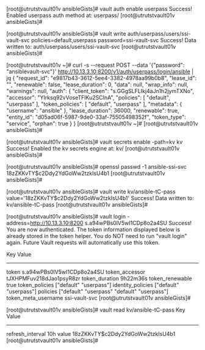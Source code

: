 [root@utrutstvault01v ansibleGists]# vault auth enable userpass
Success! Enabled userpass auth method at: userpass/
[root@utrutstvault01v ansibleGists]#

[root@utrutstvault01v ansibleGists]# vault write auth/userpass/users/ssi-vault-svc policies=default,userpass password=ssi-vault-svc
Success! Data written to: auth/userpass/users/ssi-vault-svc
[root@utrutstvault01v ansibleGists]#

[root@utrutstvault01v ~]# curl -s --request POST --data '{"password": "ansiblevault-svc"}'  http://10.13.3.10:8200/v1/auth/userpass/login/ansible | jq
{
  "request_id": "e9817b43-3612-5ee4-3382-4978aa99b0b8",
  "lease_id": "",
  "renewable": false,
  "lease_duration": 0,
  "data": null,
  "wrap_info": null,
  "warnings": null,
  "auth": {
    "client_token": "s.GGgSLFLIkj4aJn1h2jymTXNo",
    "accessor": "YIrksq92vVoseTFlKu2SCInA",
    "policies": [
      "default",
      "userpass"
    ],
    "token_policies": [
      "default",
      "userpass"
    ],
    "metadata": {
      "username": "ansible"
    },
    "lease_duration": 36000,
    "renewable": true,
    "entity_id": "d05ad06f-5987-9de0-33af-75505498352f",
    "token_type": "service",
    "orphan": true
  }
}
[root@utrutstvault01v ~]#
[root@utrutstvault01v ansibleGists]#

[root@utrutstvault01v ansibleGists]# vault secrets enable -path=kv kv
Success! Enabled the kv secrets engine at: kv/
[root@utrutstvault01v ansibleGists]#

[root@utrutstvault01v ansibleGists]# openssl passwd -1 ansible-ssi-svc
$1$8zZKKvTY$c2Ddy2YdGoWw2tzkIsU4b1
[root@utrutstvault01v ansibleGists]#

[root@utrutstvault01v ansibleGists]# vault write kv/ansible-tC-pass value='$1$8zZKKvTY$c2Ddy2YdGoWw2tzkIsU4b1'
Success! Data written to: kv/ansible-tC-pass
[root@utrutstvault01v ansibleGists]#

[root@utrutstvault01v ansibleGists]# vault login -address=http://10.13.3.10:8200 s.a94wPBs0lV5wI1CDp8o2a4SU
Success! You are now authenticated. The token information displayed below
is already stored in the token helper. You do NOT need to run "vault login"
again. Future Vault requests will automatically use this token.

Key                    Value
---                    -----
token                  s.a94wPBs0lV5wI1CDp8o2a4SU
token_accessor         tJXHPMFuv218dJao1psyR8zr
token_duration         9h22m36s
token_renewable        true
token_policies         ["default" "userpass"]
identity_policies      ["default" "userpass"]
policies               ["default" "userpass" "default" "userpass"]
token_meta_username    ssi-vault-svc
[root@utrutstvault01v ansibleGists]#

[root@utrutstvault01v ansibleGists]# vault read kv/ansible-tC-pass
Key                 Value
---                 -----
refresh_interval    10h
value               $1$8zZKKvTY$c2Ddy2YdGoWw2tzkIsU4b1
[root@utrutstvault01v ansibleGists]#
